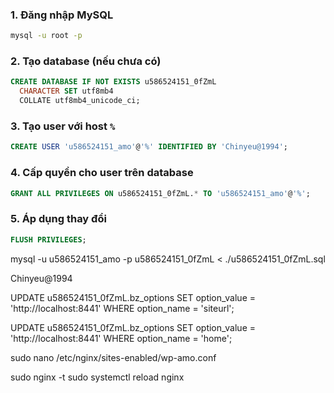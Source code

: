 ### 1. Đăng nhập MySQL

```bash
mysql -u root -p
```

### 2. Tạo database (nếu chưa có)

```sql
CREATE DATABASE IF NOT EXISTS u586524151_0fZmL
  CHARACTER SET utf8mb4
  COLLATE utf8mb4_unicode_ci;
```

### 3. Tạo user với host `%`

```sql
CREATE USER 'u586524151_amo'@'%' IDENTIFIED BY 'Chinyeu@1994';
```

### 4. Cấp quyền cho user trên database

```sql
GRANT ALL PRIVILEGES ON u586524151_0fZmL.* TO 'u586524151_amo'@'%';
```

### 5. Áp dụng thay đổi

```sql
FLUSH PRIVILEGES;
```

mysql -u u586524151_amo -p u586524151_0fZmL < ./u586524151_0fZmL.sql

Chinyeu@1994


UPDATE u586524151_0fZmL.bz_options 
SET option_value = 'http://localhost:8441'
WHERE option_name = 'siteurl';

UPDATE u586524151_0fZmL.bz_options 
SET option_value = 'http://localhost:8441'
WHERE option_name = 'home';


sudo nano /etc/nginx/sites-enabled/wp-amo.conf

sudo nginx -t
sudo systemctl reload nginx